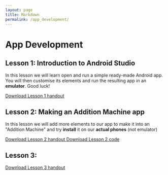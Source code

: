 ```yaml
---
layout: page
title: Markdown
permalink: /app_development/
---
```


# App Development

## Lesson 1: Introduction to Android Studio
In this lesson we will learn open and run a simple ready-made Android app. You will then customise its elements and run the resulting app in an **emulator**. Good luck!

<a href="/nextgenprog/app_development/android_lesson1_handout.pdf" download>
	Download Lesson 1 handout
</a>

## Lesson 2: Making an Addition Machine app
In this lesson we will add more elements to our app to make it into an "Addition Machine" and try **install** it on our **actual phones** (not emulator)

<a href="/nextgenprog/app_development/android_lesson2_handout.pdf" download>
	Download Lesson 2 handout
</a>

<a href="/nextgenprog/app_development/android_lesson2_code.txt" download>
	Download Lesson 2 code
</a>


## Lesson 3: 
<a href="/nextgenprog/app_development/android_lesson3_handout.pdf" download>
	Download Lesson 3 handout
</a>

